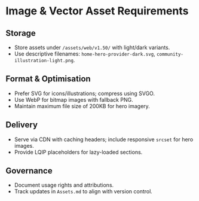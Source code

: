 # Image & Vector Asset Requirements

## Storage
- Store assets under `/assets/web/v1.50/` with light/dark variants.
- Use descriptive filenames: `home-hero-provider-dark.svg`, `community-illustration-light.png`.

## Format & Optimisation
- Prefer SVG for icons/illustrations; compress using SVGO.
- Use WebP for bitmap images with fallback PNG.
- Maintain maximum file size of 200KB for hero imagery.

## Delivery
- Serve via CDN with caching headers; include responsive `srcset` for hero images.
- Provide LQIP placeholders for lazy-loaded sections.

## Governance
- Document usage rights and attributions.
- Track updates in `Assets.md` to align with version control.
